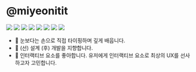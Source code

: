 # @miyeonitit 
<img src="https://img.shields.io/badge/React-61DAFB?style=flat-square&logo=React&logoColor=black"/> <img src="https://img.shields.io/badge/Next.js-000000?style=flat-square&logo=Next.js&logoColor=white"/> <img src="https://img.shields.io/badge/Javascript-F7DF1E?style=flat-square&logo=javascript&logoColor=black"/>  <img src="https://img.shields.io/badge/TypeScript-3178C6?style=flat-square&logo=Typescript&logoColor=white"/> <img src="https://img.shields.io/badge/Sass-CC6699?style=flat-square&logo=Sass&logoColor=white"/> <img src="https://img.shields.io/badge/Styled Components-CC6699?style=flat-square&logo=Styled-components&logoColor=white"/> 
<img src="https://img.shields.io/badge/Zustand-FFBB00?style=flat-square&logo=&logoColor=white"/> <img src="https://img.shields.io/badge/Recoil-3578E5?style=flat-square&logo=recoil&logoColor=white"/>


- 🌱 눈보다는 손으로 직접 타이핑하며 깊게 배웁니다.
- 🔭 (선) 설계 (후) 개발을 지향합니다.
- 👯 인터랙티브 요소를 좋아합니다. 유저에게 인터랙티브 요소로 최상의 UX를 선사하고자 고민합니다.
